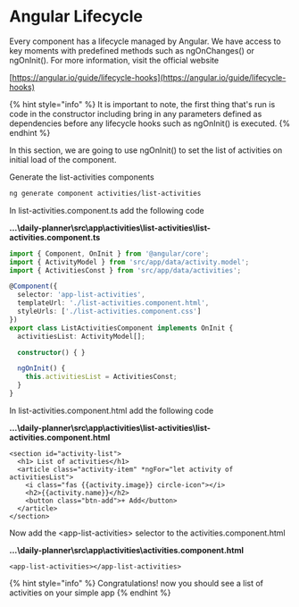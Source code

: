 # Angular Lifecycle

Every component has a lifecycle managed by Angular. We have access to key moments with predefined methods such as ngOnChanges\(\) or ngOnInit\(\). For more information, visit the official website

[https://angular.io/guide/lifecycle-hooks](https://angular.io/guide/lifecycle-hooks)

{% hint style="info" %}
It is important to note, the first thing that's run is code in the constructor including bring in any parameters defined as dependencies before any lifecycle hooks such as ngOnInit\(\) is executed. 
{% endhint %}

In this section, we are going to use ngOnInit\(\) to set the list of activities on initial load of the component.

Generate the list-activities components

```bash
ng generate component activities/list-activities
```

In list-activities.component.ts add the following code

**...\daily-planner\src\app\activities\list-activities\list-activities.component.ts**

```typescript
import { Component, OnInit } from '@angular/core';
import { ActivityModel } from 'src/app/data/activity.model';
import { ActivitiesConst } from 'src/app/data/activities';

@Component({
  selector: 'app-list-activities',
  templateUrl: './list-activities.component.html',
  styleUrls: ['./list-activities.component.css']
})
export class ListActivitiesComponent implements OnInit {
  activitiesList: ActivityModel[];

  constructor() { }

  ngOnInit() {
    this.activitiesList = ActivitiesConst;
  }
}

```

In list-activities.component.html add the following code

**...\daily-planner\src\app\activities\list-activities\list-activities.component.html**

```markup
<section id="activity-list">
  <h1> List of activities</h1>
  <article class="activity-item" *ngFor="let activity of activitiesList">
    <i class="fas {{activity.image}} circle-icon"></i>
    <h2>{{activity.name}}</h2>
    <button class="btn-add">+ Add</button>
  </article>
</section>

```

Now add the &lt;app-list-activities&gt; selector to the activities.component.html

**...\daily-planner\src\app\activities\activities.component.html**

```markup
<app-list-activities></app-list-activities>
```

{% hint style="info" %}
Congratulations! now you should see a list of activities on your simple app
{% endhint %}

